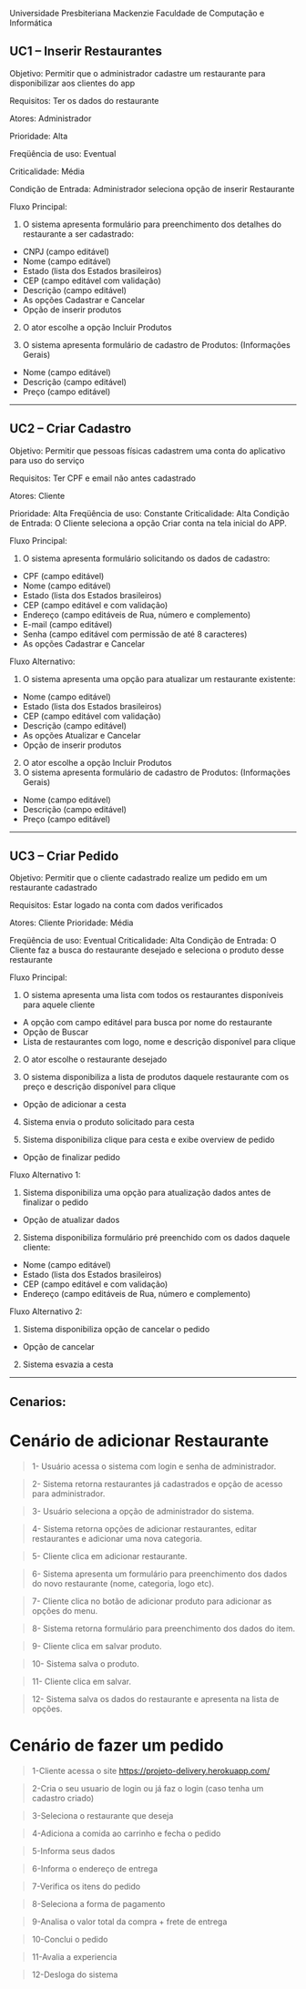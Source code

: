 Universidade Presbiteriana Mackenzie
Faculdade de Computação e Informática

## UC1 – Inserir Restaurantes

Objetivo: Permitir que o administrador cadastre um restaurante para disponibilizar aos clientes do app

Requisitos: Ter os dados do restaurante

Atores: Administrador

Prioridade: Alta

Freqüência de uso: Eventual

Criticalidade: Média

Condição de Entrada: Administrador seleciona opção de inserir Restaurante

Fluxo Principal: 
1. O sistema apresenta formulário para preenchimento dos detalhes
do restaurante a ser cadastrado:
- CNPJ (campo editável)
- Nome (campo editável)
- Estado (lista dos Estados brasileiros)
- CEP (campo editável com validação)
- Descrição (campo editável)
- As opções Cadastrar e Cancelar
- Opção de inserir produtos

2. O ator escolhe a opção Incluir Produtos

3. O sistema apresenta formulário de cadastro de Produtos:
(Informações Gerais)
- Nome (campo editável)
- Descrição (campo editável)
- Preço (campo editável)

------------------

## UC2 – Criar Cadastro
Objetivo: Permitir que pessoas físicas cadastrem uma conta do aplicativo para uso do serviço

Requisitos: Ter CPF e email não antes cadastrado

Atores: Cliente

Prioridade: Alta
Freqüência de uso: Constante
Criticalidade: Alta
Condição de Entrada: O Cliente seleciona a opção Criar conta na tela inicial do APP.

Fluxo Principal:
1. O sistema apresenta formulário solicitando os dados de cadastro:
- CPF (campo editável)
- Nome (campo editável)
- Estado (lista dos Estados brasileiros)
- CEP (campo editável e com validação)
- Endereço (campo editáveis de Rua, número e complemento)
- E-mail (campo editável)
- Senha (campo editável com permissão de até 8 caracteres)
- As opções Cadastrar e Cancelar

Fluxo Alternativo:
1. O sistema apresenta uma opção para atualizar um restaurante
existente:
- Nome (campo editável)
- Estado (lista dos Estados brasileiros)
- CEP (campo editável com validação)
- Descrição (campo editável)
- As opções Atualizar e Cancelar
- Opção de inserir produtos
2. O ator escolhe a opção Incluir Produtos
3. O sistema apresenta formulário de cadastro de Produtos:
(Informações Gerais)
- Nome (campo editável)
- Descrição (campo editável)
- Preço (campo editável)
----------------

## UC3 – Criar Pedido
Objetivo: Permitir que o cliente cadastrado realize um pedido em um restaurante cadastrado

Requisitos: Estar logado na conta com dados verificados

Atores: Cliente
Prioridade: Média

Freqüência de uso: Eventual
Criticalidade: Alta
Condição de Entrada: O Cliente faz a busca do restaurante desejado e seleciona o produto desse restaurante

Fluxo Principal: 
1. O sistema apresenta uma lista com todos os restaurantes disponíveis para aquele cliente
- A opção com campo editável para busca por nome do restaurante
- Opção de Buscar
- Lista de restaurantes com logo, nome e descrição disponível para
clique

2. O ator escolhe o restaurante desejado

3. O sistema disponibiliza a lista de produtos daquele restaurante
com os preço e descrição disponível para clique
- Opção de adicionar a cesta

4. Sistema envia o produto solicitado para cesta

5. Sistema disponibiliza clique para cesta e exibe overview de pedido
- Opção de finalizar pedido

Fluxo Alternativo 1:

1. Sistema disponibiliza uma opção para atualização dados antes de
finalizar o pedido
- Opção de atualizar dados

2. Sistema disponibiliza formulário pré preenchido com os dados
daquele cliente:
- Nome (campo editável)
- Estado (lista dos Estados brasileiros)
- CEP (campo editável e com validação)
- Endereço (campo editáveis de Rua, número e complemento)

Fluxo Alternativo 2:
1. Sistema disponibiliza opção de cancelar o pedido
- Opção de cancelar

2. Sistema esvazia a cesta

----------------

## Cenarios:

 # Cenário de adicionar Restaurante
 > 1- Usuário acessa o sistema com login e senha de administrador.
 
 > 2- Sistema retorna restaurantes já cadastrados e opção de acesso para administrador.
 
 > 3- Usuário seleciona a opção de administrador do sistema.
 
 > 4- Sistema retorna opções de adicionar restaurantes, editar restaurantes e adicionar uma nova categoria.
 
 > 5- Cliente clica em adicionar restaurante.
 
 > 6- Sistema apresenta um formulário para preenchimento dos dados do novo restaurante (nome, categoria, logo etc).
 
 > 7- Cliente clica no botão de adicionar produto para adicionar as opções do menu.
 
 > 8- Sistema retorna formulário para preenchimento dos dados do item.
 
 > 9- Cliente clica em salvar produto.
 
 > 10- Sistema salva o produto.
 
 > 11- Cliente clica em salvar.
 
 > 12- Sistema salva os dados do restaurante e apresenta na lista de opções.
 
 # Cenário de fazer um pedido
> 1-Cliente acessa o site https://projeto-delivery.herokuapp.com/

 > 2-Cria o seu usuario de login ou já faz o login (caso tenha um cadastro criado)
 
 > 3-Seleciona o restaurante que deseja
 
 > 4-Adiciona a comida ao carrinho e fecha o pedido
 
 > 5-Informa seus dados
 
 > 6-Informa o endereço de entrega
 
 > 7-Verifica os itens do pedido
 
 > 8-Seleciona a forma de pagamento
 
 > 9-Analisa o valor total da compra + frete de entrega
 
 > 10-Conclui o pedido
 
 > 11-Avalia a experiencia
 
 > 12-Desloga do sistema
